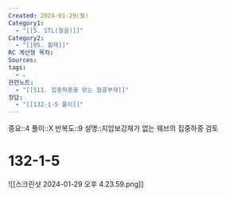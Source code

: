 ```yaml
---
Created: 2024-01-29(월)
Category1:
  - "[[5. STL(철골)]]"
Category2:
  - "[[05. 휨재]]"
RC 계산형 목차: 
Sources: 
tags:
  - ✏️
관련노트:
  - "[[S11. 집중하중을 받는 철골부재]]"
정답:
  - "[[132-1-5 풀이]]"
---
```

중요::4
풀이::X
반복도::9
설명::지압보강재가 없는 웨브의 집중하중 검토



#  132-1-5

![[스크린샷 2024-01-29 오후 4.23.59.png]]